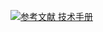 [![](https://img.shields.io/badge/参考文献-技术手册-yellow.svg "参考文献 技术手册")](https://pan.baidu.com/s/1eCul2Z5zexyF36ivlZPnfw)
